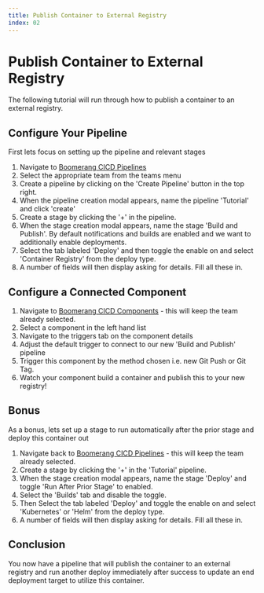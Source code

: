 ```yaml
---
title: Publish Container to External Registry
index: 02
---
```


# Publish Container to External Registry

The following tutorial will run through how to publish a container to an external registry.

## Configure Your Pipeline

First lets focus on setting up the pipeline and relevant stages

1. Navigate to [Boomerang CICD Pipelines](https://launch.boomerangplatform.net/cicd/apps/pipelines)
2. Select the appropriate team from the teams menu
3. Create a pipeline by clicking on the 'Create Pipeline' button in the top right.
4. When the pipeline creation modal appears, name the pipeline 'Tutorial' and click 'create'
5. Create a stage by clicking the '+' in the pipeline. 
6. When the stage creation modal appears, name the stage 'Build and Publish'. By default notifications and builds are enabled and we want to additionally enable deployments. 
7. Select the tab labeled 'Deploy' and then toggle the enable on and select 'Container Registry' from the deploy type.
8. A number of fields will then display asking for details. Fill all these in.

## Configure a Connected Component

1. Navigate to [Boomerang CICD Components](https://launch.boomerangplatform.net/cicd/apps/components) - this will keep the team already selected.
2. Select a component in the left hand list
3. Navigate to the triggers tab on the component details
4. Adjust the default trigger to connect to our new 'Build and Publish' pipeline
5. Trigger this component by the method chosen i.e. new Git Push or Git Tag.
6. Watch your component build a container and publish this to your new registry!

## Bonus

As a bonus, lets set up a stage to run automatically after the prior stage and deploy this container out

1. Navigate back to [Boomerang CICD Pipelines](https://launch.boomerangplatform.net/cicd/apps/pipelines) - this will keep the team already selected.
2. Create a stage by clicking the '+' in the 'Tutorial' pipeline. 
3. When the stage creation modal appears, name the stage 'Deploy' and toggle 'Run After Prior Stage' to enabled.
4. Select the 'Builds' tab and disable the toggle.
5. Then Select the tab labeled 'Deploy' and toggle the enable on and select 'Kubernetes' or 'Helm' from the deploy type.
8. A number of fields will then display asking for details. Fill all these in.

## Conclusion

You now have a pipeline that will publish the container to an external registry and run another deploy immediately after success to update an end deployment target to utilize this container.